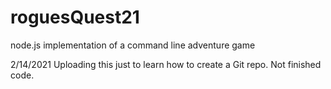 # roguesQuest21
node.js implementation of a command line adventure game

2/14/2021
Uploading this just to learn how to create a Git repo. Not finished code. 
